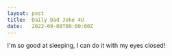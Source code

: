 ```yaml
---
layout: post
title:  Daily Dad Joke 4U
date:   2022-09-08T00:00:00Z
---
```

I'm so good at sleeping, I can do it with my eyes closed!
